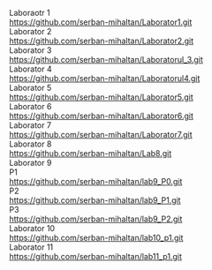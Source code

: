 Laboraotr 1  
https://github.com/serban-mihaltan/Laborator1.git  
Laborator 2  
https://github.com/serban-mihaltan/Laborator2.git  
Laborator 3  
https://github.com/serban-mihaltan/Laboratorul_3.git  
Laborator 4    
https://github.com/serban-mihaltan/Laboratorul4.git  
Laborator 5  
https://github.com/serban-mihaltan/Laborator5.git  
Laborator 6  
https://github.com/serban-mihaltan/Laborator6.git  
Laborator 7  
https://github.com/serban-mihaltan/Laborator7.git  
Laborator 8  
https://github.com/serban-mihaltan/Lab8.git  
Laborator 9  
P1  
https://github.com/serban-mihaltan/lab9_P0.git  
P2  
https://github.com/serban-mihaltan/lab9_P1.git  
P3  
https://github.com/serban-mihaltan/lab9_P2.git  
Laborator 10  
https://github.com/serban-mihaltan/lab10_p1.git  
Laborator 11  
https://github.com/serban-mihaltan/lab11_p1.git  
